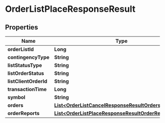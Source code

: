 

# OrderListPlaceResponseResult


## Properties

| Name | Type | Description | Notes |
|------------ | ------------- | ------------- | -------------|
|**orderListId** | **Long** |  |  [optional] |
|**contingencyType** | **String** |  |  [optional] |
|**listStatusType** | **String** |  |  [optional] |
|**listOrderStatus** | **String** |  |  [optional] |
|**listClientOrderId** | **String** |  |  [optional] |
|**transactionTime** | **Long** |  |  [optional] |
|**symbol** | **String** |  |  [optional] |
|**orders** | [**List&lt;OrderListCancelResponseResultOrdersInner&gt;**](OrderListCancelResponseResultOrdersInner.md) |  |  [optional] |
|**orderReports** | [**List&lt;OrderListPlaceResponseResultOrderReportsInner&gt;**](OrderListPlaceResponseResultOrderReportsInner.md) |  |  [optional] |



